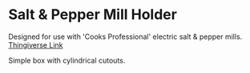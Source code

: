# Salt & Pepper Mill Holder
Designed for use with 'Cooks Professional' electric salt & pepper mills.
[Thingiverse Link](https://www.thingiverse.com/thing:6243552)

Simple box with cylindrical cutouts.
